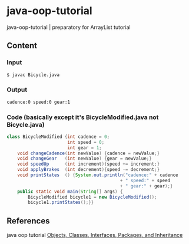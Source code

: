 # java-oop-tutorial
java-oop-tutorial | preparatory for ArrayList tutorial

## Content

### Input

```bash
$ javac Bicycle.java
```

### Output

```bash
cadence:0 speed:0 gear:1
```

### Code (basically except it's BicycleModified.java not Bicycle.java)

```java
class BicycleModified {int cadence = 0;
                       int speed = 0;
                       int gear = 1;
    void changeCadence(int newValue) {cadence = newValue;}
    void changeGear   (int newValue) {gear = newValue;}
    void speedUp      (int increment){speed += increment;}
    void applyBrakes  (int decrement){speed -= decrement;}
    void printStates  () {System.out.println("cadence:" + cadence 
                                           + " speed:" + speed
                                           + " gear:" + gear);}
    public static void main(String[] args) {
        BicycleModified bicycle1 = new BicycleModified();
        bicycle1.printStates();}}
```

## References

java oop tutorial [Objects, Classes, Interfaces, Packages, and Inheritance](https://dev.java/learn/oop/)
